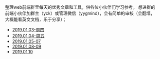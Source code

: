 整理web前端群里每天的优秀文章和工具，供各位小伙伴们学习参考。
想进群的前端小伙伴加群主（yck）或管理微信（yygmind），会有简单的审核（会翻墙，大概能看英文文档，乐于分享）；


* [2019.01.03-周四](https://github.com/hkdg/web-data-summary/blob/master/2019.01.03.md)
* [2019.01.04-周五](https://github.com/hkdg/web-data-summary/blob/master/2019.01.04.md)
* [2019.01.05-07](https://github.com/hkdg/web-data-summary/blob/master/2019.01.05-07.md)
* [2019.01.08-09](https://github.com/hkdg/web-data-summary/blob/master/2019.01.08-09.md)
*  [2019.01.10](https://github.com/hkdg/web-data-summary/blob/master/2019.01.10.md)
